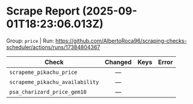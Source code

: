 # Scrape Report (2025-09-01T18:23:06.013Z)

Group: `price`  |  Run: https://github.com/AlbertoRoca96/scraping-checks-scheduler/actions/runs/17384804367

| Check | Changed | Keys | Error |
|---|:---:|:--|:--|
| `scrapeme_pikachu_price` | — |  |  |
| `scrapeme_pikachu_availability` | — |  |  |
| `psa_charizard_price_gem10` | — |  |  |
